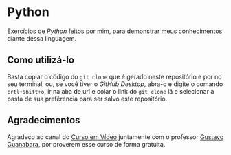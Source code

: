 # Python
 Exercícios de *Python* feitos por mim, para demonstrar meus conhecimentos diante dessa linguagem.
 ## Como utilizá-lo
 Basta copiar o código do `git clone` que é gerado neste repositório e por no seu terminal, ou, se você tiver o *GitHub Desktop*, abra-o e digite o comando `crtl+shift+o`, ir na aba de url e colar o link do `git clone` lá e selecionar a pasta de sua prefêrencia para ser salvo este repositório.
 ## Agradecimentos
Agradeço ao canal do [Curso em Vídeo](https://www.youtube.com/user/cursosemvideo) juntamente com o professor [Gustavo Guanabara](https://github.com/gustavoguanabara), por proverem esse curso de forma gratuita. 
